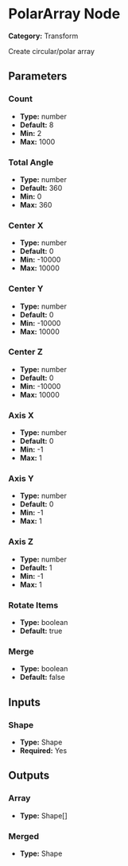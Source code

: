 
# PolarArray Node

**Category:** Transform

Create circular/polar array

## Parameters


### Count
- **Type:** number
- **Default:** 8
- **Min:** 2
- **Max:** 1000



### Total Angle
- **Type:** number
- **Default:** 360
- **Min:** 0
- **Max:** 360



### Center X
- **Type:** number
- **Default:** 0
- **Min:** -10000
- **Max:** 10000



### Center Y
- **Type:** number
- **Default:** 0
- **Min:** -10000
- **Max:** 10000



### Center Z
- **Type:** number
- **Default:** 0
- **Min:** -10000
- **Max:** 10000



### Axis X
- **Type:** number
- **Default:** 0
- **Min:** -1
- **Max:** 1



### Axis Y
- **Type:** number
- **Default:** 0
- **Min:** -1
- **Max:** 1



### Axis Z
- **Type:** number
- **Default:** 1
- **Min:** -1
- **Max:** 1



### Rotate Items
- **Type:** boolean
- **Default:** true





### Merge
- **Type:** boolean
- **Default:** false





## Inputs


### Shape
- **Type:** Shape
- **Required:** Yes



## Outputs


### Array
- **Type:** Shape[]



### Merged
- **Type:** Shape




